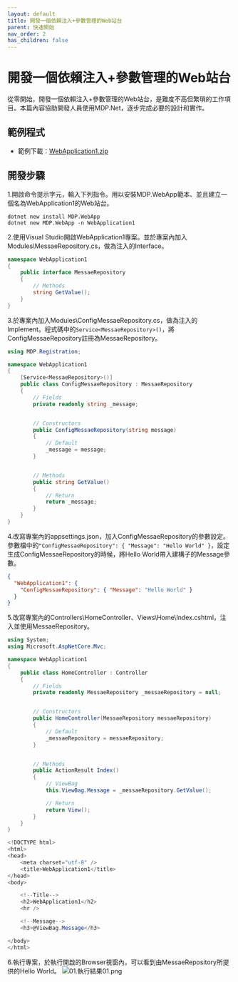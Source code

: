 ```yaml
---
layout: default
title: 開發一個依賴注入+參數管理的Web站台
parent: 快速開始
nav_order: 2
has_children: false
---
```


# 開發一個依賴注入+參數管理的Web站台

從零開始，開發一個依賴注入+參數管理的Web站台，是難度不高但繁瑣的工作項目。本篇內容協助開發人員使用MDP.Net，逐步完成必要的設計和實作。


## 範例程式

- 範例下載：[WebApplication1.zip](https://clark159.github.io/MDP.Net/快速開始/開發一個依賴注入+參數管理的Web站台/WebApplication1.zip)


## 開發步驟

1.開啟命令提示字元，輸入下列指令。用以安裝MDP.WebApp範本、並且建立一個名為WebApplication1的Web站台。

```
dotnet new install MDP.WebApp
dotnet new MDP.WebApp -n WebApplication1
```

2.使用Visual Studio開啟WebApplication1專案。並於專案內加入Modules\MessaeRepository.cs，做為注入的Interface。

```csharp
namespace WebApplication1
{
    public interface MessaeRepository
    {
        // Methods
        string GetValue();
    }
}
```

3.於專案內加入Modules\ConfigMessaeRepository.cs，做為注入的Implement。程式碼中的```Service<MessaeRepository>()```，將ConfigMessaeRepository註冊為MessaeRepository。

```csharp
using MDP.Registration;

namespace WebApplication1
{
    [Service<MessaeRepository>()]
    public class ConfigMessaeRepository : MessaeRepository
    {
        // Fields
        private readonly string _message;


        // Constructors
        public ConfigMessaeRepository(string message)
        {
            // Default
            _message = message;
        }


        // Methods
        public string GetValue()
        {
            // Return
            return _message;
        }
    }
}
```

4.改寫專案內的appsettings.json，加入ConfigMessaeRepository的參數設定。參數檔中的```"ConfigMessaeRepository": { "Message": "Hello World" }```，設定生成ConfigMessaeRepository的時候，將Hello World帶入建構子的Message參數。

```json
{
  "WebApplication1": {
    "ConfigMessaeRepository": { "Message": "Hello World" }
  }
}
```

5.改寫專案內的Controllers\HomeController、Views\Home\Index.cshtml，注入並使用MessaeRepository。

```csharp
using System;
using Microsoft.AspNetCore.Mvc;

namespace WebApplication1
{
    public class HomeController : Controller
    {
        // Fields
        private readonly MessaeRepository _messaeRepository = null;


        // Constructors
        public HomeController(MessaeRepository messaeRepository)
        {
            // Default
            _messaeRepository = messaeRepository;
        }


        // Methods
        public ActionResult Index()
        {
            // ViewBag
            this.ViewBag.Message = _messaeRepository.GetValue();

            // Return
            return View();
        }
    }
}
```

```csharp
<!DOCTYPE html>
<html>
<head>
    <meta charset="utf-8" />
    <title>WebApplication1</title>
</head>
<body>

    <!--Title-->
    <h2>WebApplication1</h2>
    <hr />

    <!--Message-->
    <h3>@ViewBag.Message</h3>

</body>
</html>
```

6.執行專案，於執行開啟的Browser視窗內，可以看到由MessaeRepository所提供的Hello World。
![01.執行結果01.png](https://clark159.github.io/MDP.Net/快速開始/開發一個依賴注入+參數管理的Web站台/01.執行結果01.png)
